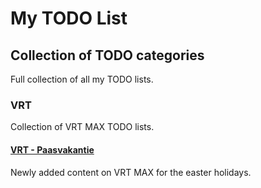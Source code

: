 # My TODO List

## Collection of TODO categories
Full collection of all my TODO lists.

### VRT
Collection of VRT MAX TODO lists.

#### [VRT - Paasvakantie](https://draakierules.github.io/Todo/vrt/vrt-paasvakantie)
Newly added content on VRT MAX for the easter holidays.
